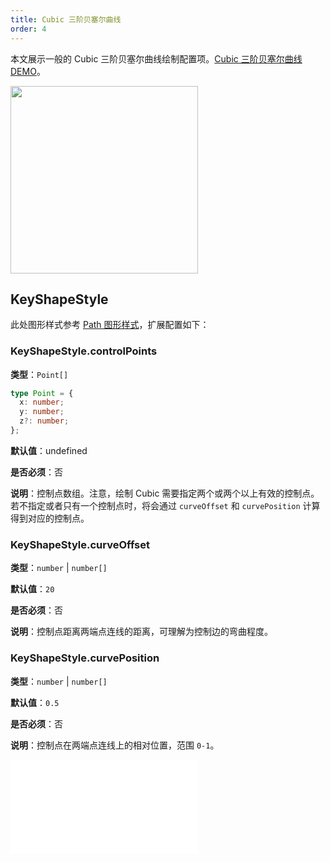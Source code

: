 ```yaml
---
title: Cubic 三阶贝塞尔曲线
order: 4
---
```


本文展示一般的 Cubic 三阶贝塞尔曲线绘制配置项。[Cubic 三阶贝塞尔曲线 DEMO](/zh/examples/item/defaultEdges#cubic)。

<img src="https://mdn.alipayobjects.com/huamei_qa8qxu/afts/img/A*NBvARqo-yacAAAAAAAAAAAAADmJ7AQ/original" width=300 />

## KeyShapeStyle

此处图形样式参考 [Path 图形样式](../../shape/PathStyleProps.zh.md)，扩展配置如下：

### KeyShapeStyle.controlPoints

**类型**：`Point[]`

```ts
type Point = {
  x: number;
  y: number;
  z?: number;
};
```

**默认值**：undefined

**是否必须**：否

**说明**：控制点数组。注意，绘制 Cubic 需要指定两个或两个以上有效的控制点。若不指定或者只有一个控制点时，将会通过 `curveOffset` 和 `curvePosition` 计算得到对应的控制点。

### KeyShapeStyle.curveOffset

**类型**：`number` | `number[]`

**默认值**：`20`

**是否必须**：否

**说明**：控制点距离两端点连线的距离，可理解为控制边的弯曲程度。

### KeyShapeStyle.curvePosition

**类型**：`number` | `number[]`

**默认值**：`0.5`

**是否必须**：否

**说明**：控制点在两端点连线上的相对位置，范围 `0-1`。

<embed src="../../../common/EdgeShapeStyles.zh.md"></embed>
